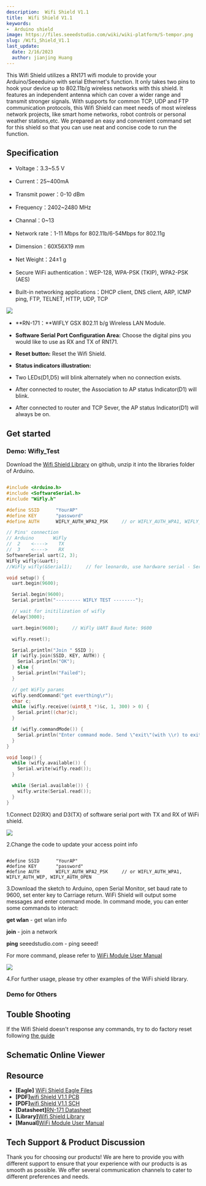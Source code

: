```yaml
---
description:  Wifi Shield V1.1
title:  Wifi Shield V1.1
keywords:
-  Arduino shield
image: https://files.seeedstudio.com/wiki/wiki-platform/S-tempor.png
slug: /Wifi_Shield_V1.1
last_update:
  date: 2/16/2023
  author: jianjing Huang
---
```


<!-- ---
name:  Wifi Shield V1.1‏‎
category: Discontinued
bzurl:
oldwikiname: Wifi_Shield_V1.1‏‎
prodimagename:
bzprodimageurl:
surveyurl: https://www.research.net/r/Wifi_Shield_V1-1
sku:
tags:
--- -->

This Wifi Shield utilizes a RN171 wifi module to provide your Arduino/Seeeduino with serial Ethernet's function. It only takes two pins to hook your device up to 802.11b/g wireless networks with this shield. It features an independent antenna which can cover a wider range and transmit stronger signals. With supports for common TCP, UDP and FTP communication protocols, this Wifi Shield can meet needs of most wireless network projects, like smart home networks, robot controls or personal weather stations,etc. We prepared an easy and convenient command set for this shield so that you can use neat and concise code to run the function.

## Specification ##

- Voltage：3.3~5.5 V

- Current：25~400mA

- Transmit power：0-10 dBm

- Frequency：2402~2480 MHz

- Channal：0~13

- Network rate：1-11 Mbps for 802.11b/6-54Mbps for 802.11g

- Dimension：60X56X19 mm

- Net Weight：24±1 g

- Secure WiFi authentication：WEP-128, WPA-PSK (TKIP), WPA2-PSK (AES)

- Built-in networking applications：DHCP client, DNS client, ARP, ICMP ping, FTP, TELNET, HTTP, UDP, TCP

![](https://files.seeedstudio.com/wiki/Wifi_Shield_V1.1/img/WIFI_Shield_Interface_Function.jpg)

- **RN-171：**WIFLY GSX 802.11 b/g Wireless LAN Module.

- **Software Serial Port Configuration Area:** Choose the digital pins you would like to use as RX and TX of RN171.

- **Reset button:** Reset the Wifi Shield.

- **Status indicators illustration:**
- Two LEDs(D1,D5) will blink alternately when no connection exists.

- After connected to router, the Association to AP status Indicator(D1) will blink.

- After connected to router and TCP Sever, the AP status Indicator(D1) will always be on.

## Get started ##

### Demo: Wifly_Test ###

Download the [Wifi Shield Library](https://github.com/Seeed-Studio/WiFi_Shield) on github, unzip it into the libraries folder of Arduino.

```cpp

#include <Arduino.h>
#include <SoftwareSerial.h>
#include "WiFly.h"

#define SSID      "YourAP"
#define KEY       "password"
#define AUTH      WIFLY_AUTH_WPA2_PSK     // or WIFLY_AUTH_WPA1, WIFLY_AUTH_WEP, WIFLY_AUTH_OPEN

// Pins' connection
// Arduino       WiFly
//  2    <---->    TX
//  3    <---->    RX
SoftwareSerial uart(2, 3);
WiFly wifly(&uart);
//WiFly wifly(&Serial1);     // for leonardo, use hardware serial - Serial1

void setup() {
  uart.begin(9600);

  Serial.begin(9600);
  Serial.println("--------- WIFLY TEST --------");

  // wait for initilization of wifly
  delay(3000);

  uart.begin(9600);     // WiFly UART Baud Rate: 9600

  wifly.reset();

  Serial.println("Join " SSID );
  if (wifly.join(SSID, KEY, AUTH)) {
    Serial.println("OK");
  } else {
    Serial.println("Failed");
  }

  // get WiFly params
  wifly.sendCommand("get everthing\r");
  char c;
  while (wifly.receive((uint8_t *)&c, 1, 300) > 0) {
    Serial.print((char)c);
  }

  if (wifly.commandMode()) {
    Serial.println("Enter command mode. Send \"exit\"(with \\r) to exit command mode");
  }
}

void loop() {
  while (wifly.available()) {
    Serial.write(wifly.read());
  }

  while (Serial.available()) {
    wifly.write(Serial.read());
  }
}

```

1.Connect D2(RX) and D3(TX) of software serial port with TX and RX of WiFi shield.

![](https://files.seeedstudio.com/wiki/Wifi_Shield_V1.1/img/WIFI_Shield_UART.jpg)

2.Change the code to update your access point info

```

#define SSID      "YourAP"
#define KEY       "password"
#define AUTH      WIFLY_AUTH_WPA2_PSK     // or WIFLY_AUTH_WPA1, WIFLY_AUTH_WEP, WIFLY_AUTH_OPEN

```

3.Download the sketch to Arduino, open Serial Monitor, set baud rate to 9600, set enter key to Carriage return. WiFi Shield will output some messages and enter command mode. In command mode, you can enter some commands to interact:

  **get wlan** - get wlan info

  **join** - join a network

 **ping** seeedstudio.com - ping seeed!

  For more command, please refer to [WiFi Module User Manual](https://files.seeedstudio.com/wiki/Wifi_Shield_V1.1/res/WiFly-RN-UM.pdf)

  ![](https://files.seeedstudio.com/wiki/Wifi_Shield_V1.1/img/Wi-Fi_Info.png)

4.For further usage, please try other examples of the WiFi shield library.

### Demo for Others ###

## Touble Shooting ##

If the Wifi Shield doesn't response any commands, try to do factory reset following [the guide](https://seeeddoc.github.io/Wifly_171_troubleshooting/)

## Schematic Online Viewer

<div className="altium-ecad-viewer" data-project-src="https://files.seeedstudio.com/wiki/Wifi_Shield_V1.1/res/WIFI_Shield_Eagle_Files.zip" style={{borderRadius: '0px 0px 4px 4px', height: 500, borderStyle: 'solid', borderWidth: 1, borderColor: 'rgb(241, 241, 241)', overflow: 'hidden', maxWidth: 1280, maxHeight: 700, boxSizing: 'border-box'}}>
</div>

## Resource ##

- **[Eagle]** [WiFi Shield Eagle Files](https://files.seeedstudio.com/wiki/Wifi_Shield_V1.1/res/WIFI_Shield_Eagle_Files.zip)
- **[PDF]**[wifi Shield V1.1 PCB](https://files.seeedstudio.com/wiki/Wifi_Shield_V1.1/res/wifi%20Shield%20V1.1.pdf)
- **[PDF]**[wifi Shield V1.1 SCH](https://files.seeedstudio.com/wiki/Wifi_Shield_V1.1/res/wifi%20Shield%20V1.1%20SCH.pdf)
- **[Datasheet]**[RN-171 Datasheet](https://files.seeedstudio.com/wiki/Wifi_Shield_V1.1/res/WiFly-RN-171.pdf)
- **[Library]**[Wifi Shield Library](https://github.com/Seeed-Studio/WiFi_Shield)
- **[Manual]**[WiFi Module User Manual](https://files.seeedstudio.com/wiki/Wifi_Shield_V1.1/res/WiFly-RN-UM.pdf)

## Tech Support & Product Discussion

Thank you for choosing our products! We are here to provide you with different support to ensure that your experience with our products is as smooth as possible. We offer several communication channels to cater to different preferences and needs.

<div class="button_tech_support_container">
<a href="https://forum.seeedstudio.com/" class="button_forum"></a> 
<a href="https://www.seeedstudio.com/contacts" class="button_email"></a>
</div>

<div class="button_tech_support_container">
<a href="https://discord.gg/eWkprNDMU7" class="button_discord"></a> 
<a href="https://github.com/Seeed-Studio/wiki-documents/discussions/69" class="button_discussion"></a>
</div>
